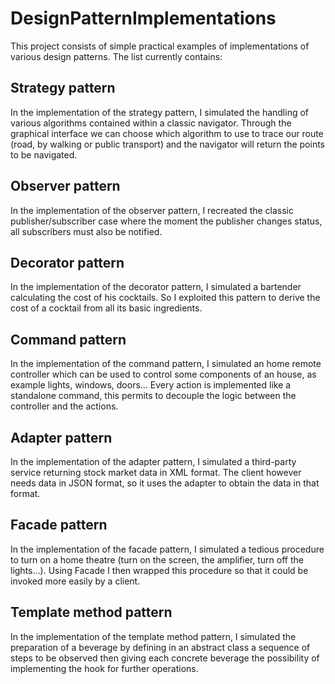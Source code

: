 # DesignPatternImplementations

This project consists of simple practical examples of implementations of various design patterns. The list currently contains:

## Strategy pattern
In the implementation of the strategy pattern, I simulated the handling of various algorithms contained within a classic navigator. Through the graphical interface we can choose which algorithm to use to trace our route (road, by walking or public transport) and the navigator will return the points to be navigated.

## Observer pattern
In the implementation of the observer pattern, I recreated the classic publisher/subscriber case where the moment the publisher changes status, all subscribers must also be notified.

## Decorator pattern
In the implementation of the decorator pattern, I simulated a bartender calculating the cost of his cocktails. So I exploited this pattern to derive the cost of a cocktail from all its basic ingredients.

## Command pattern
In the implementation of the command pattern, I simulated an home remote controller which can be used to control some components of an house, as example lights, windows, doors... Every action is implemented like a standalone command, this permits to decouple the logic between the controller and the actions.

## Adapter pattern
In the implementation of the adapter pattern, I simulated a third-party service returning stock market data in XML format. The client however needs data in JSON format, so it uses the adapter to obtain the data in that format.

## Facade pattern
In the implementation of the facade pattern, I simulated a tedious procedure to turn on a home theatre (turn on the screen, the amplifier, turn off the lights...). Using Facade I then wrapped this procedure so that it could be invoked more easily by a client.

## Template method pattern
In the implementation of the template method pattern, I simulated the preparation of a beverage by defining in an abstract class a sequence of steps to be observed then giving each concrete beverage the possibility of implementing the hook for further operations.
